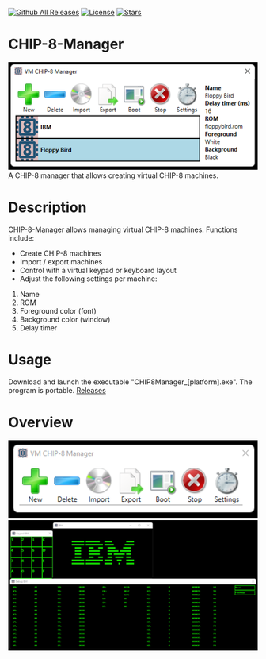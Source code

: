 [![Github All Releases](https://img.shields.io/github/downloads/jetspiking/CHIP-8-Manager/total.svg)]()
[![License](https://img.shields.io/github/license/jetspiking/CHIP-8-Manager.svg)]()
[![Stars](https://img.shields.io/github/stars/jetspiking/CHIP-8-Manager.svg)]()

# CHIP-8-Manager
<img src="https://github.com/jetspiking/CHIP-8-Manager/blob/main/Images/ManagerWindowFilled.png" width="640">
A CHIP-8 manager that allows creating virtual CHIP-8 machines. 

# Description
CHIP-8-Manager allows managing virtual CHIP-8 machines. Functions include:

- Create CHIP-8 machines
- Import / export machines
- Control with a virtual keypad or keyboard layout
- Adjust the following settings per machine:

1. Name
2. ROM
3. Foreground color (font)
4. Background color (window)
5. Delay timer

# Usage
Download and launch the executable "CHIP8Manager_[platform].exe". The program is portable.
[Releases](https://github.com/jetspiking/CHIP-8-manager/releases)

# Overview
<img src="https://github.com/jetspiking/CHIP-8-Manager/blob/main/Images/ManagerWindowEmpty.png?raw=true" width="640">
<img src="https://github.com/jetspiking/CHIP-8-Manager/blob/main/Images/EmulatorIBM.png?raw=true" width="640">

